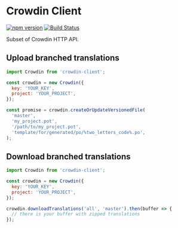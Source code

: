 # Crowdin Client

[![npm version](https://badge.fury.io/js/crowdin-client.svg)](https://www.npmjs.com/package/crowdin-client)
[![Build Status](https://travis-ci.org/4u/crowdin-client.svg?branch=master)](https://travis-ci.org/4u/crowdin-client)

Subset of Crowdin HTTP API.

## Upload branched translations
```js
import Crowdin from 'crowdin-client';

const crowdin = new Crowdin({
  key: 'YOUR_KEY',
  project: 'YOUR_PROJECT',
});

const promise = crowdin.createOrUpdateVersionedFile(
  'master',
  'my_project.pot',
  '/path/to/my_project.pot',
  'template/for/generated/po/%two_letters_code%.po',
);
```

## Download branched translations
```js
import Crowdin from 'crowdin-client';

const crowdin = new Crowdin({
  key: 'YOUR_KEY',
  project: 'YOUR_PROJECT',
});

crowdin.downloadTranslations('all', 'master').then(buffer => {
  // there is your buffer with zipped translations
});
```
